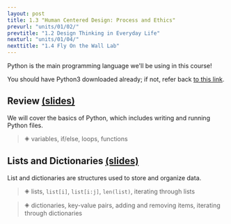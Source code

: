 ```yaml
---
layout: post
title: 1.3 "Human Centered Design: Process and Ethics"
prevurl: "units/01/02/"
prevtitle: "1.2 Design Thinking in Everyday Life"
nexturl: "units/01/04/"
nexttitle: "1.4 Fly On the Wall Lab"
---
```

Python is the main programming language we'll be using in this course!

You should have Python3 downloaded already; if not, refer back [to this link]({{site.baseurl}}/units/01/01/).

## Review [(slides)][rvw slides]
We will cover the basics of Python, which includes writing and running Python files.

> 🞛 variables, if/else, loops, functions

## Lists and Dictionaries [(slides)][ld slides]
List and dictionaries are structures used to store and organize data.

> 🞛 lists, `list[i]`, `list[i:j]`, `len(list)`, iterating through lists

> 🞛 dictionaries, key-value pairs, adding and removing items, iterating through dictionaries

[rvw slides]: https://docs.google.com/presentation/d/1yXGD0J8Q_t0Y-1vZTP02CBrsU-t-ui63kLdHMLNPAEs/
[ld slides]: https://docs.google.com/presentation/d/1B-yT7_jxhWRcs0cIXxBRha4zSger9VF2tAUYOcyWnHw/
